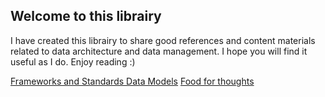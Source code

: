 ## Welcome to this librairy

I have created this librairy to share good references and content materials related to data architecture and data management. I hope you will find it useful as I do. Enjoy reading :)

[Frameworks and Standards Data Models](md/frameworks_standards.html)
[Food for thoughts](md/articles.html)
